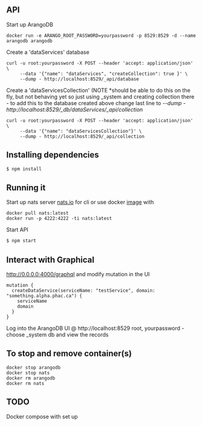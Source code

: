 ## API

Start up ArangoDB
```
docker run -e ARANGO_ROOT_PASSWORD=yourpassword -p 8529:8529 -d --name arangodb arangodb

```
Create a 'dataServices' database
```
curl -u root:yourpassword -X POST --header 'accept: application/json' \
     --data '{"name": "dataServices", "createCollection": true }' \
     --dump - http://localhost:8529/_api/database
```

Create a 'dataServicesCollection' (NOTE *should be able to do this on the fly, but not behaving yet so just using _system and creating collection there - to add this to the database created above change last line to  *--dump - http://localhost:8529/_db/dataServices/_api/collection*  
```
curl -u root:yourpassword -X POST --header 'accept: application/json' \
     --data '{"name": "dataServicesCollection"}' \
     --dump - http://localhost:8529/_api/collection

```
<!-- this adds it to the actual db  --dump - http://localhost:8529/_db/dataServices/_api/collection -->
## Installing dependencies

```bash
$ npm install
```

## Running it
Start up nats server [nats.io](https://docs.nats.io/running-a-nats-service/introduction/installation) for cli or use docker [image](https://hub.docker.com/_/nats) with 
``` 
docker pull nats:latest
docker run -p 4222:4222 -ti nats:latest
```
Start API
```bash
$ npm start
```
## Interact with Graphical 
http://0.0.0.0:4000/graphql
and modify mutation in the UI
```
mutation {
  createDataService(serviceName: "testService", domain: "something.alpha.phac.ca") {
    serviceName
    domain
  }
}
```
Log into the ArangoDB UI @ http://localhost:8529 root, yourpassword - choose _system db and view the records 

## To stop and remove container(s)
```
docker stop arangodb
docker stop nats
docker rm arangodb
docker rm nats
```

## TODO
Docker compose with set up

